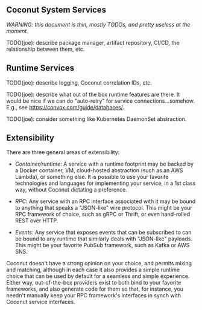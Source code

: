 ## Coconut System Services

*WARNING: this document is thin, mostly TODOs, and pretty useless at the moment.*

TODO(joe): describe package manager, artifact repository, CI/CD, the relationship between them, etc.

## Runtime Services

TODO(joe): describe logging, Coconut correlation IDs, etc.

TODO(joe): describe what out of the box runtime features are there.  It would be nice if we can do "auto-retry" for
    service connections...somehow.  E.g., see https://convox.com/guide/databases/.

TODO(joe): consider something like Kubernetes DaemonSet abstraction.

## Extensibility

There are three general areas of extensibility:

* *Container/runtime*: A service with a runtime footprint may be backed by a Docker container, VM, cloud-hosted
  abstraction (such as an AWS Lambda), or something else.  It is possible to use your favorite technologies and
  languages for implementing your service, in a 1st class way, without Coconut dictating a preference.

* *RPC*: Any service with an RPC interface associated with it may be bound to anything that speaks a "JSON-like" wire
  protocol.  This might be your RPC framework of choice, such as gRPC or Thrift, or even hand-rolled REST over HTTP.

* *Events*: Any service that exposes events that can be subscribed to can be bound to any runtime that similarly deals
  with "JSON-like" payloads.  This might be your favorite PubSub framework, such as Kafka or AWS SNS.

Coconut doesn't have a strong opinion on your choice, and permits mixing and matching, although in each case it also
provides a simple runtime choice that can be used by default for a seamless and simple experience.  Either way,
out-of-the-box providers exist to both bind to your favorite frameworks, and also generate code for them so that, for
instance, you needn't manually keep your RPC framework's interfaces in synch with Coconut service interfaces.

